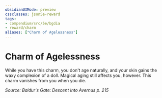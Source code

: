 ```yaml
---
obsidianUIMode: preview
cssclasses: json5e-reward
tags:
- compendium/src/5e/bgdia
- reward/charm
aliases: ["Charm of Agelessness"]
---
```

# Charm of Agelessness

While you have this charm, you don't age naturally, and your skin gains the waxy complexion of a doll. Magical aging still affects you, however. This charm vanishes from you when you die.

*Source: Baldur's Gate: Descent Into Avernus p. 215*